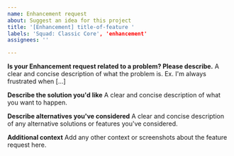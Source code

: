 ```yaml
---
name: Enhancement request
about: Suggest an idea for this project
title: '[Enhancement] title-of-feature '
labels: 'Squad: Classic Core', 'enhancement'
assignees: ''

---
```


**Is your Enhancement request related to a problem? Please describe.**
A clear and concise description of what the problem is. Ex. I'm always frustrated when [...]

**Describe the solution you'd like**
A clear and concise description of what you want to happen.

**Describe alternatives you've considered**
A clear and concise description of any alternative solutions or features you've considered.

**Additional context**
Add any other context or screenshots about the feature request here.
